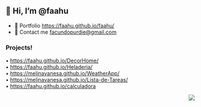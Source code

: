 ##  👋 Hi, I’m @faahu
- 👀 Portfolio https://faahu.github.io/faahu/
- 🌱 Contact me facundopurdie@gmail.com
### Projects!
• https://faahu.github.io/DecorHome/
<br>
• https://faahu.github.io/Heladeria/ <br>
• https://melinavanesa.github.io/WeatherApp/ <br>
• https://melinavanesa.github.io/Lista-de-Tareas/ <br>
• https://faahu.github.io/calculadora <br>


<!---
faaju/faaju is a ✨ special ✨ repository because its `README.md` (this file) appears on your GitHub profile.
You can click the Preview link to take a look at your changes.
--->

<!--- [<Badge Name>](https://img.shields.io/badge/<Badge Text>-<Background Color>?style=for-the-badge&logo=<Icon Name>&logoColor=<Logo Color>)
![github](https://img.shields.io/badge/GitHub-000000?style=for-the-badge&logo=GitHub&logoColor=white)]

<img src="https://media.giphy.com/media/hvRJCLFzcasrR4ia7z/giphy.gif" width="29px">
--->
<p align="right">
  <img src="https://img.shields.io/badge/GitHub-000000?style=for-the-badge&logo=GitHub&logoColor=white" />
</p>

